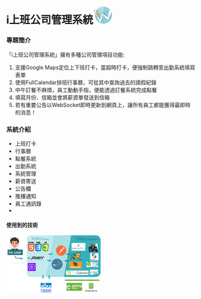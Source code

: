 # i上班公司管理系統<img src="./src/main/resources/static/img/logo.png" width="10%" />
### 專題簡介
「i上班公司管理系統」擁有多種公司管理項目功能:
1. 支援Google Maps定位上下班打卡，當超時打卡，便強制跳轉至出勤系統填寫表單
2. 使用FullCalendar排班行事曆，可從其中查詢過去的請假紀錄
3. 中午訂餐不麻煩，員工動動手指，便能透過訂餐系統完成點餐
4. 填寫月份、信箱並會將薪資單發送到信箱
5. 若有重要公告以WebSocket即時更新到網頁上，讓所有員工都能獲得最即時的消息！
### 系統介紹
- 上班打卡
- 行事曆
- 點餐系統
- 出勤系統
- 系統管理
- 薪資寄送
- 公告欄
- 推播通知
- 員工通訊錄
- 
#### 使用到的技術
<img src="./src/main/resources/static/img/rd.png" width="50%" />
